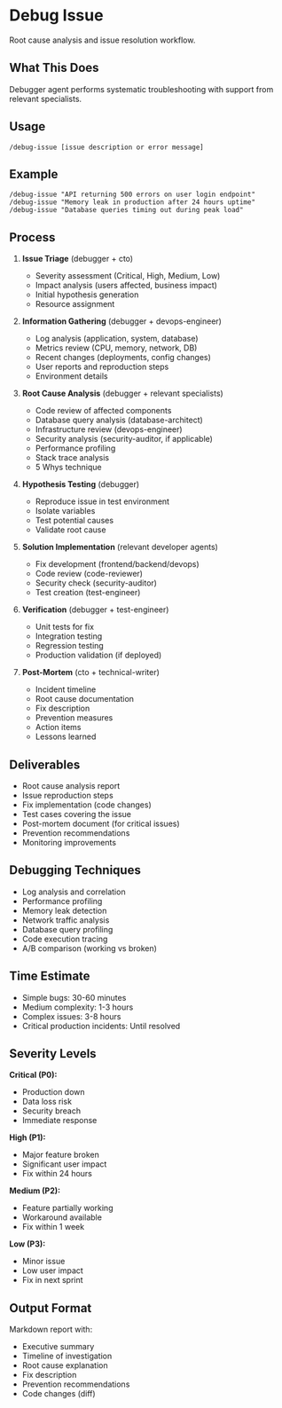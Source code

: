 # Debug Issue

Root cause analysis and issue resolution workflow.

## What This Does

Debugger agent performs systematic troubleshooting with support from relevant specialists.

## Usage

```
/debug-issue [issue description or error message]
```

## Example

```
/debug-issue "API returning 500 errors on user login endpoint"
/debug-issue "Memory leak in production after 24 hours uptime"
/debug-issue "Database queries timing out during peak load"
```

## Process

1. **Issue Triage** (debugger + cto)
   - Severity assessment (Critical, High, Medium, Low)
   - Impact analysis (users affected, business impact)
   - Initial hypothesis generation
   - Resource assignment

2. **Information Gathering** (debugger + devops-engineer)
   - Log analysis (application, system, database)
   - Metrics review (CPU, memory, network, DB)
   - Recent changes (deployments, config changes)
   - User reports and reproduction steps
   - Environment details

3. **Root Cause Analysis** (debugger + relevant specialists)
   - Code review of affected components
   - Database query analysis (database-architect)
   - Infrastructure review (devops-engineer)
   - Security analysis (security-auditor, if applicable)
   - Performance profiling
   - Stack trace analysis
   - 5 Whys technique

4. **Hypothesis Testing** (debugger)
   - Reproduce issue in test environment
   - Isolate variables
   - Test potential causes
   - Validate root cause

5. **Solution Implementation** (relevant developer agents)
   - Fix development (frontend/backend/devops)
   - Code review (code-reviewer)
   - Security check (security-auditor)
   - Test creation (test-engineer)

6. **Verification** (debugger + test-engineer)
   - Unit tests for fix
   - Integration testing
   - Regression testing
   - Production validation (if deployed)

7. **Post-Mortem** (cto + technical-writer)
   - Incident timeline
   - Root cause documentation
   - Fix description
   - Prevention measures
   - Action items
   - Lessons learned

## Deliverables

- Root cause analysis report
- Issue reproduction steps
- Fix implementation (code changes)
- Test cases covering the issue
- Post-mortem document (for critical issues)
- Prevention recommendations
- Monitoring improvements

## Debugging Techniques

- Log analysis and correlation
- Performance profiling
- Memory leak detection
- Network traffic analysis
- Database query profiling
- Code execution tracing
- A/B comparison (working vs broken)

## Time Estimate

- Simple bugs: 30-60 minutes
- Medium complexity: 1-3 hours
- Complex issues: 3-8 hours
- Critical production incidents: Until resolved

## Severity Levels

**Critical (P0):**
- Production down
- Data loss risk
- Security breach
- Immediate response

**High (P1):**
- Major feature broken
- Significant user impact
- Fix within 24 hours

**Medium (P2):**
- Feature partially working
- Workaround available
- Fix within 1 week

**Low (P3):**
- Minor issue
- Low user impact
- Fix in next sprint

## Output Format

Markdown report with:
- Executive summary
- Timeline of investigation
- Root cause explanation
- Fix description
- Prevention recommendations
- Code changes (diff)
